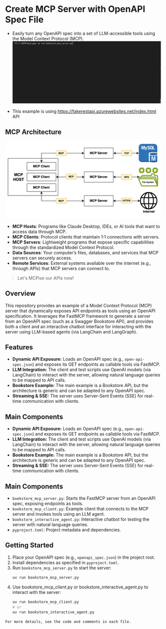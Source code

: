 # Create MCP Server with OpenAPI Spec File

- Easily turn any OpenAPI spec into a set of LLM-accessible tools using the Model Context Protocol (MCP).
 ![mcp_openapi_demo](images/readme/mcp_openapi_demo.gif)

- This example is using https://fakerestapi.azurewebsites.net/index.html API

## MCP Architecture
![mcp](images/readme/mcp.png)

- **MCP Hosts**: Programs like Claude Desktop, IDEs, or AI tools that want to access data through MCP.
- **MCP Clients**: Protocol clients that maintain 1:1 connections with servers.
- **MCP Servers**: Lightweight programs that expose specific capabilities through the standardized Model Context Protocol.
- **Data Sources**: Your computer’s files, databases, and services that MCP servers can securely access.
- **Remote Services**: External systems available over the internet (e.g., through APIs) that MCP servers can connect to.

> Let's MCPise our APIs now!

## Overview

This repository provides an example of a Model Context Protocol (MCP) server that dynamically exposes API endpoints as tools using an OpenAPI specification. It leverages the FastMCP framework to generate a server from an OpenAPI spec (such as a Swagger Bookstore API), and provides both a client and an interactive chatbot interface for interacting with the server using LLM-based agents (via LangChain and LangGraph).

## Features
- **Dynamic API Exposure:** Loads an OpenAPI spec (e.g., `open-api-spec.json`) and exposes its GET endpoints as callable tools via FastMCP.
- **LLM Integration:** The client and test scripts use OpenAI models (via LangChain) to interact with the server, allowing natural language queries to be mapped to API calls.
- **Bookstore Example:** The main example is a Bookstore API, but the architecture is generic and can be adapted to any OpenAPI spec.
- **Streaming & SSE:** The server uses Server-Sent Events (SSE) for real-time communication with clients.

## Main Components
- **Dynamic API Exposure:** Loads an OpenAPI spec (e.g., `open-api-spec.json`) and exposes its GET endpoints as callable tools via FastMCP.
- **LLM Integration:** The client and test scripts use OpenAI models (via LangChain) to interact with the server, allowing natural language queries to be mapped to API calls.
- **Bookstore Example:** The main example is a Bookstore API, but the architecture is generic and can be adapted to any OpenAPI spec.
- **Streaming & SSE:** The server uses Server-Sent Events (SSE) for real-time communication with clients.

## Main Components
- `bookstore_mcp_server.py`: Starts the FastMCP server from an OpenAPI spec, exposing endpoints as tools.
- `bookstore_mcp_client.py`: Example client that connects to the MCP server and invokes tools using an LLM agent.
- `bookstore_interactive_agent.py`: Interactive chatbot for testing the server with natural language queries.
- `pyproject.toml`: Project metadata and dependencies.

## Getting Started
1. Place your OpenAPI spec (e.g., `openapi_spec.json`) in the project root.
2. Install dependencies as specified in `pyproject.toml`.
3. Run `bookstore_mcp_server.py` to start the server:
   ```sh
   uv run bookstore_mcp_server.py
    ```
4. Use bookstore_mcp_client.py or bookstore_interactive_agent.py to interact with the server:
    ```sh
    uv run bookstore_mcp_client.py
    # or
    uv run bookstore_interactive_agent.py
```
For more details, see the code and comments in each file.
